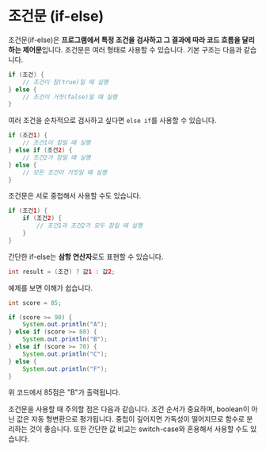 # 조건문 (if-else)

조건문(if-else)은 **프로그램에서 특정 조건을 검사하고 그 결과에 따라 코드 흐름을 달리하는 제어문**입니다. 조건문은 여러 형태로 사용할 수 있습니다. 기본 구조는 다음과 같습니다.

```java
if (조건) {
    // 조건이 참(true)일 때 실행
} else {
    // 조건이 거짓(false)일 때 실행
}
```

여러 조건을 순차적으로 검사하고 싶다면 `else if`를 사용할 수 있습니다.

```java
if (조건1) {
    // 조건1이 참일 때 실행
} else if (조건2) {
    // 조건2가 참일 때 실행
} else {
    // 모든 조건이 거짓일 때 실행
}
```

조건문은 서로 중첩해서 사용할 수도 있습니다.

```java
if (조건1) {
    if (조건2) {
        // 조건1과 조건2가 모두 참일 때 실행
    }
}
```

간단한 if-else는 **삼항 연산자**로도 표현할 수 있습니다.

```java
int result = (조건) ? 값1 : 값2;
```

예제를 보면 이해가 쉽습니다.

```java
int score = 85;

if (score >= 90) {
    System.out.println("A");
} else if (score >= 80) {
    System.out.println("B");
} else if (score >= 70) {
    System.out.println("C");
} else {
    System.out.println("F");
}
```

위 코드에서 85점은 "B"가 출력됩니다.

조건문을 사용할 때 주의할 점은 다음과 같습니다. 조건 순서가 중요하며, boolean이 아닌 값은 자동 형변환으로 평가됩니다. 중첩이 깊어지면 가독성이 떨어지므로 함수로 분리하는 것이 좋습니다. 또한 간단한 값 비교는 switch-case와 혼용해서 사용할 수도 있습니다.
